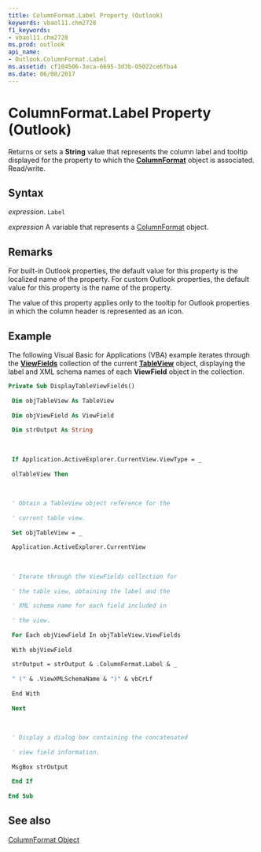 ```yaml
---
title: ColumnFormat.Label Property (Outlook)
keywords: vbaol11.chm2728
f1_keywords:
- vbaol11.chm2728
ms.prod: outlook
api_name:
- Outlook.ColumnFormat.Label
ms.assetid: cf104506-3eca-6695-3d3b-05022ce6fba4
ms.date: 06/08/2017
---
```



# ColumnFormat.Label Property (Outlook)

Returns or sets a  **String** value that represents the column label and tooltip displayed for the property to which the **[ColumnFormat](Outlook.ColumnFormat.md)** object is associated. Read/write.


## Syntax

 _expression_. `Label`

 _expression_ A variable that represents a [ColumnFormat](./Outlook.ColumnFormat.md) object.


## Remarks

For built-in Outlook properties, the default value for this property is the localized name of the property. For custom Outlook properties, the default value for this property is the name of the property.

The value of this property applies only to the tooltip for Outlook properties in which the column header is represented as an icon.


## Example

The following Visual Basic for Applications (VBA) example iterates through the  **[ViewFields](Outlook.TableView.ViewFields.md)** collection of the current **[TableView](Outlook.TableView.md)** object, displaying the label and XML schema names of each **ViewField** object in the collection.


```vb
Private Sub DisplayTableViewFields() 
 
 Dim objTableView As TableView 
 
 Dim objViewField As ViewField 
 
 Dim strOutput As String 
 
 
 
 If Application.ActiveExplorer.CurrentView.ViewType = _ 
 
 olTableView Then 
 
 
 
 ' Obtain a TableView object reference for the 
 
 ' current table view. 
 
 Set objTableView = _ 
 
 Application.ActiveExplorer.CurrentView 
 
 
 
 ' Iterate through the ViewFields collection for 
 
 ' the table view, obtaining the label and the 
 
 ' XML schema name for each field included in 
 
 ' the view. 
 
 For Each objViewField In objTableView.ViewFields 
 
 With objViewField 
 
 strOutput = strOutput & .ColumnFormat.Label & _ 
 
 " (" & .ViewXMLSchemaName & ")" & vbCrLf 
 
 End With 
 
 Next 
 
 
 
 ' Display a dialog box containing the concatenated 
 
 ' view field information. 
 
 MsgBox strOutput 
 
 End If 
 
End Sub
```


## See also


[ColumnFormat Object](Outlook.ColumnFormat.md)

